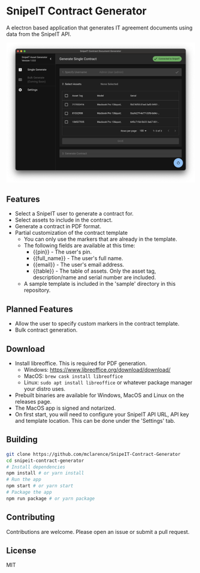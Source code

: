 # SnipeIT Contract Generator
A electron based application that generates IT agreement documents using data from the SnipeIT API.

![Screenshot](screenshot.png)

## Features
* Select a SnipeIT user to generate a contract for.
* Select assets to include in the contract.
* Generate a contract in PDF format.
* Partial customization of the contract template
  * You can only use the markers that are already in the template.
  * The following fields are available at this time:
    * {{pin}} - The user's pin.
    * {{full_name}} - The user's full name.
    * {{email}} - The user's email address.
    * {{table}} - The table of assets. Only the asset tag, description/name and serial number are included.
  * A sample template is included in the 'sample' directory in this repository.

## Planned Features
* Allow the user to specify custom markers in the contract template.
* Bulk contract generation.

## Download
* Install libreoffice. This is required for PDF generation.
  * Windows: https://www.libreoffice.org/download/download/
  * MacOS: `brew cask install libreoffice`
  * Linux: `sudo apt install libreoffice` or whatever package manager your distro uses.
* Prebuilt binaries are available for Windows, MacOS and Linux on the releases page.
* The MacOS app is signed and notarized.
* On first start, you will need to configure your SnipeIT API URL, API key and template location. This can be done under the 'Settings' tab.

## Building
```bash
git clone https://github.com/mclarence/SnipeIT-Contract-Generator
cd snipeit-contract-generator
# Install dependencies
npm install # or yarn install
# Run the app
npm start # or yarn start
# Package the app
npm run package # or yarn package
```

## Contributing
Contributions are welcome. Please open an issue or submit a pull request.

## License
MIT